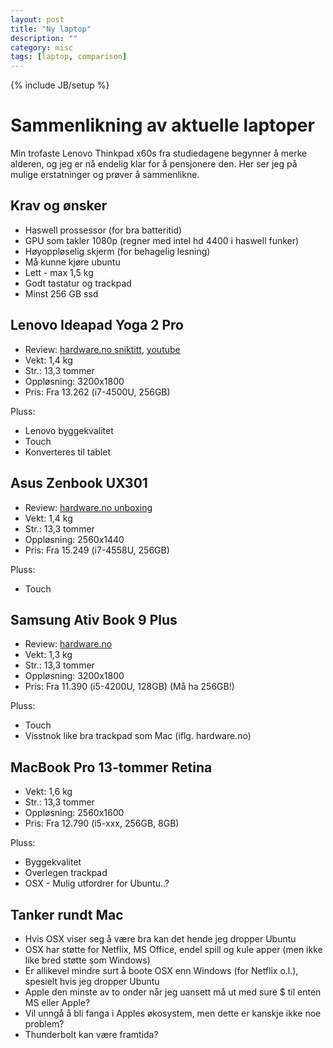 ```yaml
---
layout: post
title: "Ny laptop"
description: ""
category: misc
tags: [laptop, comparison]
---
```

{% include JB/setup %}

Sammenlikning av aktuelle laptoper
==================================

Min trofaste Lenovo Thinkpad x60s fra studiedagene begynner å merke alderen,
og jeg er nå endelig klar for å pensjonere den.
Her ser jeg på mulige erstatninger og prøver å sammenlikne.

Krav og ønsker
--------------

 - Haswell prossessor (for bra batteritid)
 - GPU som takler 1080p (regner med intel hd 4400 i haswell funker)
 - Høyoppløselig skjerm (for behagelig lesning)
 - Må kunne kjøre ubuntu
 - Lett - max 1,5 kg
 - Godt tastatur og trackpad
 - Minst 256 GB ssd

Lenovo Ideapad Yoga 2 Pro
-----------------

 - Review: [hardware.no sniktitt](http://www.hardware.no/artikler/sniktitt-lenovo-yoga-2-pro/137226),
 [youtube](http://www.youtube.com/watch?v=db_exSNtjdk)
 - Vekt: 1,4 kg
 - Str.: 13,3 tommer
 - Oppløsning: 3200x1800
 - Pris: Fra 13.262 (i7-4500U, 256GB)

Pluss:

 - Lenovo byggekvalitet
 - Touch
 - Konverteres til tablet

Asus Zenbook UX301
------------------

 - Review: [hardware.no unboxing](http://www.hardware.no/artikler/unboxing-asus-ux301/153905/3)
 - Vekt: 1,4 kg
 - Str.: 13,3 tommer
 - Oppløsning: 2560x1440
 - Pris: Fra 15.249 (i7-4558U, 256GB)

Pluss:

 - Touch

Samsung Ativ Book 9 Plus
------------------------

 - Review: [hardware.no](http://www.hardware.no/artikler/test-samsung-ativ-book-9-plus/153470)
 - Vekt: 1,3 kg
 - Str.: 13,3 tommer
 - Oppløsning: 3200x1800
 - Pris: Fra 11.390 (i5-4200U, 128GB) (Må ha 256GB!)

Pluss:
 
 - Touch
 - Visstnok like bra trackpad som Mac (iflg. hardware.no)

MacBook Pro 13-tommer Retina
----------------------------

 - Vekt: 1,6 kg
 - Str.: 13,3 tommer
 - Oppløsning: 2560x1600
 - Pris: Fra 12.790 (i5-xxx, 256GB, 8GB)

Pluss:

 - Byggekvalitet
 - Overlegen trackpad
 - OSX - Mulig utfordrer for Ubuntu..?

Tanker rundt Mac
----------------

 - Hvis OSX viser seg å være bra kan det hende jeg dropper Ubuntu
 - OSX har støtte for Netflix, MS Office, endel spill og kule apper (men ikke like bred støtte som Windows)
 - Er allikevel mindre surt å boote OSX enn Windows (for Netflix o.l.), spesielt hvis jeg dropper Ubuntu
 - Apple den minste av to onder når jeg uansett må ut med sure $ til enten MS eller Apple?
 - Vil unngå å bli fanga i Apples økosystem, men dette er kanskje ikke noe problem?
 - Thunderbolt kan være framtida?





